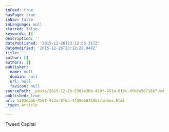 ```yaml
---
inFeed: true
hasPage: true
inNav: false
inLanguage: null
starred: false
keywords: []
description: ''
datePublished: '2015-12-26T23:12:56.317Z'
dateModified: '2015-12-26T23:12:28.948Z'
title: ''
author: []
authors: []
publisher:
  name: null
  domain: null
  url: null
  favicon: null
sourcePath: _posts/2015-12-26-5303e3bb-450f-453a-8f6c-4fb8e58718b7.md
published: true
url: 5303e3bb-450f-453a-8f6c-4fb8e58718b7/index.html
_type: Article

---
```

Tweed Capital